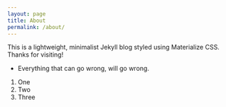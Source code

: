 ```yaml
---
layout: page
title: About
permalink: /about/
---
```


This is a lightweight, minimalist Jekyll blog styled using Materialize CSS. Thanks for visiting!

- Everything that can go wrong, will go wrong.

1. One
2. Two
3. Three
